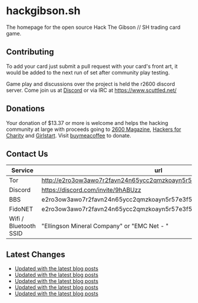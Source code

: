 # hackgibson.sh
The homepage for the open source Hack The Gibson // SH trading card game.


## Contributing

To add your card just submit a pull request with your card's front art, it would be added to the next run of set after community play testing.

Game play and discussions over the project is held the r2600 discord server. Come join us at [Discord](https://discord.com/invite/9hABUzz) or via IRC at https://www.scuttled.net/


## Donations

Your donation of $13.37 or more is welcome and helps the hacking community at large with proceeds going to [2600 Magazine](https://2600.com/), [Hackers for Charity](https://hackersforcharity.org) and [Girlstart](https://girlstart.org).  Visit [buymeacoffee](https://www.buymeacoffee.com/hackgibson.sh) to donate.


## Contact Us

Service | url
-|-
Tor | http://e2ro3ow3awo7r2favn24n65ycc2qmzkoayn5r57e3f56nvjwdcgg32ad.onion
Discord | https://discord.com/invite/9hABUzz
BBS | e2ro3ow3awo7r2favn24n65ycc2qmzkoayn5r57e3f56nvjwdcgg32ad.onion:23
FidoNET | e2ro3ow3awo7r2favn24n65ycc2qmzkoayn5r57e3f56nvjwdcgg32ad.onion:24554
Wifi / Bluetooth SSID | "Ellingson Mineral Company" or "EMC Net - <fidonet address>"

## Latest Changes
<!-- BLOG-POST-LIST:START -->
- [Updated with the latest blog posts](https://github.com/DFW2600/hackgibson.sh/commit/2f2f53c76c69a2ed7b3c74970c81f99c6f2c65b2)
- [Updated with the latest blog posts](https://github.com/DFW2600/hackgibson.sh/commit/48736fe48fdd2f114a0be4964471a2b94bd041eb)
- [Updated with the latest blog posts](https://github.com/DFW2600/hackgibson.sh/commit/46dfa0224164af1bf2878351d7211fbfa8fc543b)
- [Updated with the latest blog posts](https://github.com/DFW2600/hackgibson.sh/commit/faa59e32f7d10b296eba770fc870a9619f1d27de)
- [Updated with the latest blog posts](https://github.com/DFW2600/hackgibson.sh/commit/09d6e88a6eb75daa31844543a51d0952fd8dac32)
<!-- BLOG-POST-LIST:END -->
